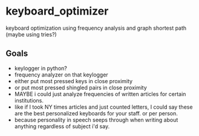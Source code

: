 # keyboard_optimizer
keyboard optimization using frequency analysis and graph shortest path (maybe using tries?)

## Goals
* keylogger in python?
* frequency analyzer on that keylogger
* either put most pressed keys in close proximity
* or put most pressed shingled pairs in close proximity
* MAYBE i could just analyze frequencies of written articles for certain institutions.
* like if I took NY times articles and just counted letters, I could say these are the best personalized keyboards for your staff. or per person.
* because personality in speech seeps through when writing about anything regardless of subject i'd say.
